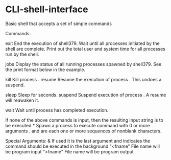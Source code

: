 # CLI-shell-interface
Basic shell that accepts a set of simple commands

Commands: 

exit 
End the execution of shell379. Wait until all processes initiated by the
shell are complete. Print out the total user and system time for all
processes run by the shell.

jobs 
Display the status of all running processes spawned by shell379. See
the print format below in the example.

kill 
<int> Kill process <int>.
resume 
<int> Resume the execution of process <int>. This undoes a suspend.
  
sleep 
<int> Sleep for <int> seconds.
suspend 
<int> Suspend execution of process <int>. A resume will reawaken it.
  
wait 
<pid> Wait until process <int> has completed execution.

If none of the above commands is input, then the resulting input string is to be executed
<cmd> <arg>* Spawn a process to execute command <cmd> with 0 or more arguments
<arg>. <cmd> and <arg> are each one or more sequences of nonblank characters.

Special Arguments:
&
If used it is the last argument and indicates the command should be executed in the background
"<fname"
File name will be program input
">fname"
File name will be program output
